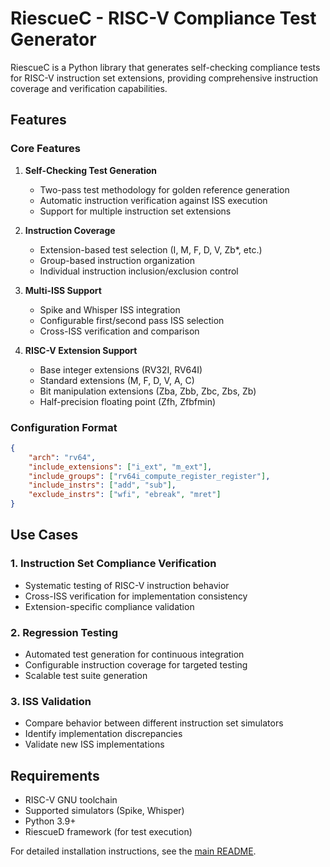 # RiescueC - RISC-V Compliance Test Generator

RiescueC is a Python library that generates self-checking compliance tests for RISC-V instruction set extensions, providing comprehensive instruction coverage and verification capabilities.

## Features

### Core Features
1. **Self-Checking Test Generation**
   - Two-pass test methodology for golden reference generation
   - Automatic instruction verification against ISS execution
   - Support for multiple instruction set extensions

2. **Instruction Coverage**
   - Extension-based test selection (I, M, F, D, V, Zb*, etc.)
   - Group-based instruction organization
   - Individual instruction inclusion/exclusion control

3. **Multi-ISS Support**
   - Spike and Whisper ISS integration
   - Configurable first/second pass ISS selection
   - Cross-ISS verification and comparison

4. **RISC-V Extension Support**
   - Base integer extensions (RV32I, RV64I)
   - Standard extensions (M, F, D, V, A, C)
   - Bit manipulation extensions (Zba, Zbb, Zbc, Zbs, Zb)
   - Half-precision floating point (Zfh, Zfbfmin)



### Configuration Format
```json
{
    "arch": "rv64",
    "include_extensions": ["i_ext", "m_ext"],
    "include_groups": ["rv64i_compute_register_register"],
    "include_instrs": ["add", "sub"],
    "exclude_instrs": ["wfi", "ebreak", "mret"]
}
```


## Use Cases

### 1. Instruction Set Compliance Verification
- Systematic testing of RISC-V instruction behavior
- Cross-ISS verification for implementation consistency
- Extension-specific compliance validation

### 2. Regression Testing
- Automated test generation for continuous integration
- Configurable instruction coverage for targeted testing
- Scalable test suite generation

### 3. ISS Validation
- Compare behavior between different instruction set simulators
- Identify implementation discrepancies
- Validate new ISS implementations

## Requirements
- RISC-V GNU toolchain
- Supported simulators (Spike, Whisper)
- Python 3.9+
- RiescueD framework (for test execution)

For detailed installation instructions, see the [main README](../../README.md).
